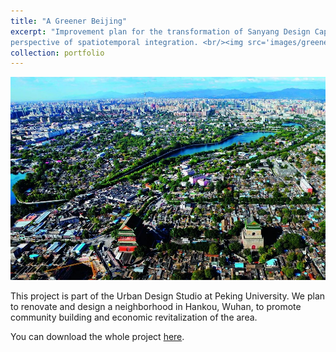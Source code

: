 ```yaml
---
title: "A Greener Beijing"
excerpt: "Improvement plan for the transformation of Sanyang Design Capital from the 
perspective of spatiotemporal integration. <br/><img src='images/greener_beijing.png'>"
collection: portfolio
---
```


<img src='images/greener_beijing.png'>

This project is part of the Urban Design Studio at Peking University. We plan to renovate 
and design a neighborhood in Hankou, Wuhan, to promote community building and economic 
revitalization of the area.

You can download the whole project [here](#).
